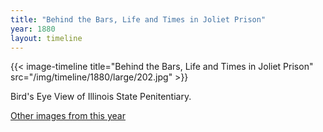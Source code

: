 ```yaml
---
title: "Behind the Bars, Life and Times in Joliet Prison"
year: 1880
layout: timeline
---
```


{{< image-timeline title="Behind the Bars, Life and Times in Joliet Prison" src="/img/timeline/1880/large/202.jpg" >}}
 

Bird's Eye View of Illinois State Penitentiary.  

[Other images from this year](/historical/timeline/1880)